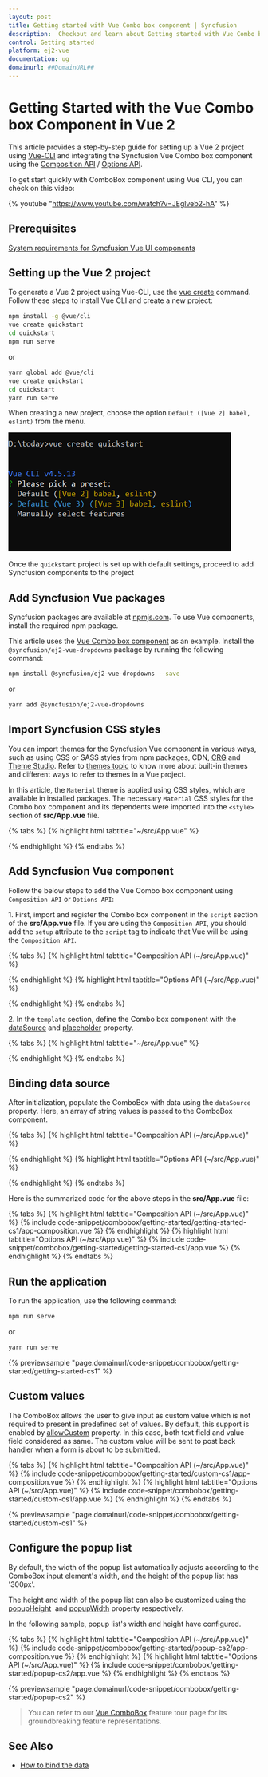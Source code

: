 ```yaml
---
layout: post
title: Getting started with Vue Combo box component | Syncfusion
description:  Checkout and learn about Getting started with Vue Combo box component of Syncfusion Essential JS 2 and more details.
control: Getting started 
platform: ej2-vue
documentation: ug
domainurl: ##DomainURL##
---
```


# Getting Started with the Vue Combo box Component in Vue 2

This article provides a step-by-step guide for setting up a Vue 2 project using [Vue-CLI](https://cli.vuejs.org/) and integrating the Syncfusion Vue Combo box component using the [Composition API](https://vuejs.org/guide/introduction.html#composition-api) / [Options API](https://vuejs.org/guide/introduction.html#options-api).

To get start quickly with ComboBox component using Vue CLI, you can check on this video:

{% youtube "https://www.youtube.com/watch?v=JEglveb2-hA" %}

## Prerequisites

[System requirements for Syncfusion Vue UI components](https://ej2.syncfusion.com/vue/documentation/system-requirements)

## Setting up the Vue 2 project

To generate a Vue 2 project using Vue-CLI, use the [vue create](https://cli.vuejs.org/#getting-started) command. Follow these steps to install Vue CLI and create a new project:

```bash
npm install -g @vue/cli
vue create quickstart
cd quickstart
npm run serve
```

or

```bash
yarn global add @vue/cli
vue create quickstart
cd quickstart
yarn run serve
```

When creating a new project, choose the option `Default ([Vue 2] babel, eslint)` from the menu.

![Vue 2 project](./images/vue2-terminal.png)

Once the `quickstart` project is set up with default settings, proceed to add Syncfusion components to the project

## Add Syncfusion Vue packages

Syncfusion packages are available at [npmjs.com](https://www.npmjs.com/search?q=ej2-vue). To use Vue components, install the required npm package.

This article uses the [Vue Combo box component](https://www.syncfusion.com/vue-components/vue-combobox) as an example. Install the `@syncfusion/ej2-vue-dropdowns` package by running the following command:

```bash
npm install @syncfusion/ej2-vue-dropdowns --save
```
or

```bash
yarn add @syncfusion/ej2-vue-dropdowns
```

## Import Syncfusion CSS styles

You can import themes for the Syncfusion Vue component in various ways, such as using CSS or SASS styles from npm packages, CDN, [CRG](https://ej2.syncfusion.com/javascript/documentation/common/custom-resource-generator) and [Theme Studio](https://ej2.syncfusion.com/vue/documentation/appearance/theme-studio). Refer to [themes topic](https://ej2.syncfusion.com/vue/documentation/appearance/theme) to know more about built-in themes and different ways to refer to themes in a Vue project.

In this article, the `Material` theme is applied using CSS styles, which are available in installed packages. The necessary `Material` CSS styles for the Combo box component and its dependents were imported into the `<style>` section of **src/App.vue** file.

{% tabs %}
{% highlight html tabtitle="~/src/App.vue" %}

<style>
  @import "../node_modules/@syncfusion/ej2-base/styles/material.css";
  @import "../node_modules/@syncfusion/ej2-inputs/styles/material.css";
  @import "../node_modules/@syncfusion/ej2-vue-dropdowns/styles/material.css";
</style>

{% endhighlight %}
{% endtabs %}

## Add Syncfusion Vue component

Follow the below steps to add the Vue Combo box component using `Composition API` or `Options API`:

1\. First, import and register the Combo box component in the `script` section of the **src/App.vue** file. If you are using the `Composition API`, you should add the `setup` attribute to the `script` tag to indicate that Vue will be using the `Composition API`.

{% tabs %}
{% highlight html tabtitle="Composition API (~/src/App.vue)" %}

<script setup>
  import { ComboBoxComponent as EjsCombobox } from "@syncfusion/ej2-vue-dropdowns";
</script>

{% endhighlight %}
{% highlight html tabtitle="Options API (~/src/App.vue)" %}

<script>
import { ComboBoxComponent } from "@syncfusion/ej2-vue-dropdowns";

export default {
  components: {
    'ejs-combobox': ComboBoxComponent
  }
}
</script>

{% endhighlight %}
{% endtabs %}

2\. In the `template` section, define the Combo box component with the [dataSource](https://ej2.syncfusion.com/vue/documentation/api/combo-box/#datasource) and [placeholder](https://ej2.syncfusion.com/vue/documentation/api/combo-box/#placeholder) property.

{% tabs %}
{% highlight html tabtitle="~/src/App.vue" %}

<template>
  <div id="app">
    <div id='container' style="margin:50px auto 0; width:250px;">
        <br>
        <ejs-combobox id='combobox' :dataSource='sportsData' placeholder='Select a game'></ejs-combobox>
    </div>
  </div>
</template>

{% endhighlight %}
{% endtabs %}

## Binding data source

After initialization, populate the ComboBox with data using the `dataSource` property. Here, an array of string values is passed to the ComboBox component.

{% tabs %}
{% highlight html tabtitle="Composition API (~/src/App.vue)" %}

<template>
  <div id="app">
    <div id='container' style="margin:50px auto 0; width:250px;">
        <br>
        <ejs-combobox id='combobox' :dataSource='sportsData' placeholder='Select a game'></ejs-combobox>
    </div>
  </div>
</template>

<script setup>
import { ComboBoxComponent as EjsCombobox } from "@syncfusion/ej2-vue-dropdowns";
const  sportsData = ['Badminton', 'Cricket', 'Football', 'Golf', 'Tennis'];
</script>

{% endhighlight %}
{% highlight html tabtitle="Options API (~/src/App.vue)" %}

<template>
  <div id="app">
    <div id='container' style="margin:50px auto 0; width:250px;">
        <br>
        <ejs-combobox id='combobox' :dataSource='sportsData' placeholder='Select a game'></ejs-combobox>
    </div>
  </div>
</template>
<script>
import { ComboBoxComponent } from "@syncfusion/ej2-vue-dropdowns";
export default {
  components: {
    'ejs-combobox': ComboBoxComponent
  },
  data () {
    return {
      sportsData: ['Badminton', 'Cricket', 'Football', 'Golf', 'Tennis']
    }
  }
}
</script>

{% endhighlight %}
{% endtabs %}

Here is the summarized code for the above steps in the **src/App.vue** file:

{% tabs %}
{% highlight html tabtitle="Composition API (~/src/App.vue)" %}
{% include code-snippet/combobox/getting-started/getting-started-cs1/app-composition.vue %}
{% endhighlight %}
{% highlight html tabtitle="Options API (~/src/App.vue)" %}
{% include code-snippet/combobox/getting-started/getting-started-cs1/app.vue %}
{% endhighlight %}
{% endtabs %}

## Run the application

To run the application, use the following command:

```bash
npm run serve
```

or

```bash
yarn run serve
```
        
{% previewsample "page.domainurl/code-snippet/combobox/getting-started/getting-started-cs1" %}

## Custom values

The ComboBox allows the user to give input as custom value which is not required to present in predefined set of values. By default, this support is enabled by [allowCustom](https://ej2.syncfusion.com/vue/documentation/api/combo-box/#allowcustom) property. In this case, both text field and value field considered as same. The custom value will be sent to post back handler when a form is about to be submitted.

{% tabs %}
{% highlight html tabtitle="Composition API (~/src/App.vue)" %}
{% include code-snippet/combobox/getting-started/custom-cs1/app-composition.vue %}
{% endhighlight %}
{% highlight html tabtitle="Options API (~/src/App.vue)" %}
{% include code-snippet/combobox/getting-started/custom-cs1/app.vue %}
{% endhighlight %}
{% endtabs %}
        
{% previewsample "page.domainurl/code-snippet/combobox/getting-started/custom-cs1" %}

## Configure the popup list

By default, the width of the popup list automatically adjusts according to the ComboBox input element's width, and the height of the popup list has '300px'.

The height and width of the popup list can also be customized using the [popupHeight](https://ej2.syncfusion.com/vue/documentation/api/combo-box/#popupheight) &nbsp;and [popupWidth](https://ej2.syncfusion.com/vue/documentation/api/combo-box/#popupwidth) property respectively.

In the following sample, popup list's width and height have configured.

{% tabs %}
{% highlight html tabtitle="Composition API (~/src/App.vue)" %}
{% include code-snippet/combobox/getting-started/popup-cs2/app-composition.vue %}
{% endhighlight %}
{% highlight html tabtitle="Options API (~/src/App.vue)" %}
{% include code-snippet/combobox/getting-started/popup-cs2/app.vue %}
{% endhighlight %}
{% endtabs %}
        
{% previewsample "page.domainurl/code-snippet/combobox/getting-started/popup-cs2" %}

> You can refer to our [Vue ComboBox](https://www.syncfusion.com/vue-components/vue-combobox) feature tour page for its groundbreaking feature representations.

## See Also

* [How to bind the data](./data-binding)
